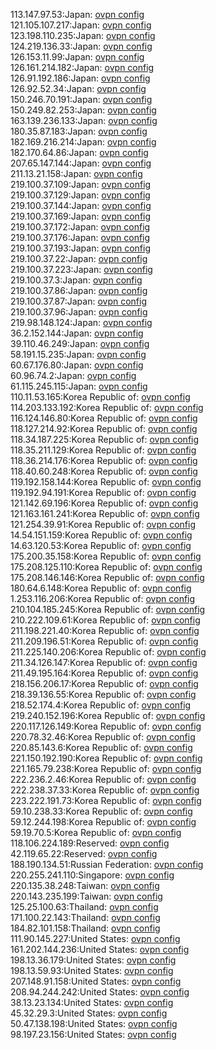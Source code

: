 113.147.97.53:Japan: [ovpn config](vpn/113_147_97_53.ovpn)  
121.105.107.217:Japan: [ovpn config](vpn/121_105_107_217.ovpn)  
123.198.110.235:Japan: [ovpn config](vpn/123_198_110_235.ovpn)  
124.219.136.33:Japan: [ovpn config](vpn/124_219_136_33.ovpn)  
126.153.11.99:Japan: [ovpn config](vpn/126_153_11_99.ovpn)  
126.161.214.182:Japan: [ovpn config](vpn/126_161_214_182.ovpn)  
126.91.192.186:Japan: [ovpn config](vpn/126_91_192_186.ovpn)  
126.92.52.34:Japan: [ovpn config](vpn/126_92_52_34.ovpn)  
150.246.70.191:Japan: [ovpn config](vpn/150_246_70_191.ovpn)  
150.249.82.253:Japan: [ovpn config](vpn/150_249_82_253.ovpn)  
163.139.236.133:Japan: [ovpn config](vpn/163_139_236_133.ovpn)  
180.35.87.183:Japan: [ovpn config](vpn/180_35_87_183.ovpn)  
182.169.216.214:Japan: [ovpn config](vpn/182_169_216_214.ovpn)  
182.170.64.86:Japan: [ovpn config](vpn/182_170_64_86.ovpn)  
207.65.147.144:Japan: [ovpn config](vpn/207_65_147_144.ovpn)  
211.13.21.158:Japan: [ovpn config](vpn/211_13_21_158.ovpn)  
219.100.37.109:Japan: [ovpn config](vpn/219_100_37_109.ovpn)  
219.100.37.129:Japan: [ovpn config](vpn/219_100_37_129.ovpn)  
219.100.37.144:Japan: [ovpn config](vpn/219_100_37_144.ovpn)  
219.100.37.169:Japan: [ovpn config](vpn/219_100_37_169.ovpn)  
219.100.37.172:Japan: [ovpn config](vpn/219_100_37_172.ovpn)  
219.100.37.176:Japan: [ovpn config](vpn/219_100_37_176.ovpn)  
219.100.37.193:Japan: [ovpn config](vpn/219_100_37_193.ovpn)  
219.100.37.22:Japan: [ovpn config](vpn/219_100_37_22.ovpn)  
219.100.37.223:Japan: [ovpn config](vpn/219_100_37_223.ovpn)  
219.100.37.3:Japan: [ovpn config](vpn/219_100_37_3.ovpn)  
219.100.37.86:Japan: [ovpn config](vpn/219_100_37_86.ovpn)  
219.100.37.87:Japan: [ovpn config](vpn/219_100_37_87.ovpn)  
219.100.37.96:Japan: [ovpn config](vpn/219_100_37_96.ovpn)  
219.98.148.124:Japan: [ovpn config](vpn/219_98_148_124.ovpn)  
36.2.152.144:Japan: [ovpn config](vpn/36_2_152_144.ovpn)  
39.110.46.249:Japan: [ovpn config](vpn/39_110_46_249.ovpn)  
58.191.15.235:Japan: [ovpn config](vpn/58_191_15_235.ovpn)  
60.67.176.80:Japan: [ovpn config](vpn/60_67_176_80.ovpn)  
60.96.74.2:Japan: [ovpn config](vpn/60_96_74_2.ovpn)  
61.115.245.115:Japan: [ovpn config](vpn/61_115_245_115.ovpn)  
110.11.53.165:Korea Republic of: [ovpn config](vpn/110_11_53_165.ovpn)  
114.203.133.192:Korea Republic of: [ovpn config](vpn/114_203_133_192.ovpn)  
116.124.146.80:Korea Republic of: [ovpn config](vpn/116_124_146_80.ovpn)  
118.127.214.92:Korea Republic of: [ovpn config](vpn/118_127_214_92.ovpn)  
118.34.187.225:Korea Republic of: [ovpn config](vpn/118_34_187_225.ovpn)  
118.35.211.129:Korea Republic of: [ovpn config](vpn/118_35_211_129.ovpn)  
118.36.214.176:Korea Republic of: [ovpn config](vpn/118_36_214_176.ovpn)  
118.40.60.248:Korea Republic of: [ovpn config](vpn/118_40_60_248.ovpn)  
119.192.158.144:Korea Republic of: [ovpn config](vpn/119_192_158_144.ovpn)  
119.192.94.191:Korea Republic of: [ovpn config](vpn/119_192_94_191.ovpn)  
121.142.69.196:Korea Republic of: [ovpn config](vpn/121_142_69_196.ovpn)  
121.163.161.241:Korea Republic of: [ovpn config](vpn/121_163_161_241.ovpn)  
121.254.39.91:Korea Republic of: [ovpn config](vpn/121_254_39_91.ovpn)  
14.54.151.159:Korea Republic of: [ovpn config](vpn/14_54_151_159.ovpn)  
14.63.120.53:Korea Republic of: [ovpn config](vpn/14_63_120_53.ovpn)  
175.200.35.158:Korea Republic of: [ovpn config](vpn/175_200_35_158.ovpn)  
175.208.125.110:Korea Republic of: [ovpn config](vpn/175_208_125_110.ovpn)  
175.208.146.146:Korea Republic of: [ovpn config](vpn/175_208_146_146.ovpn)  
180.64.6.148:Korea Republic of: [ovpn config](vpn/180_64_6_148.ovpn)  
1.253.116.206:Korea Republic of: [ovpn config](vpn/1_253_116_206.ovpn)  
210.104.185.245:Korea Republic of: [ovpn config](vpn/210_104_185_245.ovpn)  
210.222.109.61:Korea Republic of: [ovpn config](vpn/210_222_109_61.ovpn)  
211.198.221.40:Korea Republic of: [ovpn config](vpn/211_198_221_40.ovpn)  
211.209.196.51:Korea Republic of: [ovpn config](vpn/211_209_196_51.ovpn)  
211.225.140.206:Korea Republic of: [ovpn config](vpn/211_225_140_206.ovpn)  
211.34.126.147:Korea Republic of: [ovpn config](vpn/211_34_126_147.ovpn)  
211.49.195.164:Korea Republic of: [ovpn config](vpn/211_49_195_164.ovpn)  
218.156.206.17:Korea Republic of: [ovpn config](vpn/218_156_206_17.ovpn)  
218.39.136.55:Korea Republic of: [ovpn config](vpn/218_39_136_55.ovpn)  
218.52.174.4:Korea Republic of: [ovpn config](vpn/218_52_174_4.ovpn)  
219.240.152.196:Korea Republic of: [ovpn config](vpn/219_240_152_196.ovpn)  
220.117.126.149:Korea Republic of: [ovpn config](vpn/220_117_126_149.ovpn)  
220.78.32.46:Korea Republic of: [ovpn config](vpn/220_78_32_46.ovpn)  
220.85.143.6:Korea Republic of: [ovpn config](vpn/220_85_143_6.ovpn)  
221.150.192.190:Korea Republic of: [ovpn config](vpn/221_150_192_190.ovpn)  
221.165.79.238:Korea Republic of: [ovpn config](vpn/221_165_79_238.ovpn)  
222.236.2.46:Korea Republic of: [ovpn config](vpn/222_236_2_46.ovpn)  
222.238.37.33:Korea Republic of: [ovpn config](vpn/222_238_37_33.ovpn)  
223.222.191.73:Korea Republic of: [ovpn config](vpn/223_222_191_73.ovpn)  
59.10.238.33:Korea Republic of: [ovpn config](vpn/59_10_238_33.ovpn)  
59.12.244.198:Korea Republic of: [ovpn config](vpn/59_12_244_198.ovpn)  
59.19.70.5:Korea Republic of: [ovpn config](vpn/59_19_70_5.ovpn)  
118.106.224.189:Reserved: [ovpn config](vpn/118_106_224_189.ovpn)  
42.119.65.22:Reserved: [ovpn config](vpn/42_119_65_22.ovpn)  
188.190.134.51:Russian Federation: [ovpn config](vpn/188_190_134_51.ovpn)  
220.255.241.110:Singapore: [ovpn config](vpn/220_255_241_110.ovpn)  
220.135.38.248:Taiwan: [ovpn config](vpn/220_135_38_248.ovpn)  
220.143.235.199:Taiwan: [ovpn config](vpn/220_143_235_199.ovpn)  
125.25.100.63:Thailand: [ovpn config](vpn/125_25_100_63.ovpn)  
171.100.22.143:Thailand: [ovpn config](vpn/171_100_22_143.ovpn)  
184.82.101.158:Thailand: [ovpn config](vpn/184_82_101_158.ovpn)  
111.90.145.227:United States: [ovpn config](vpn/111_90_145_227.ovpn)  
161.202.144.236:United States: [ovpn config](vpn/161_202_144_236.ovpn)  
198.13.36.179:United States: [ovpn config](vpn/198_13_36_179.ovpn)  
198.13.59.93:United States: [ovpn config](vpn/198_13_59_93.ovpn)  
207.148.91.158:United States: [ovpn config](vpn/207_148_91_158.ovpn)  
208.94.244.242:United States: [ovpn config](vpn/208_94_244_242.ovpn)  
38.13.23.134:United States: [ovpn config](vpn/38_13_23_134.ovpn)  
45.32.29.3:United States: [ovpn config](vpn/45_32_29_3.ovpn)  
50.47.138.198:United States: [ovpn config](vpn/50_47_138_198.ovpn)  
98.197.23.156:United States: [ovpn config](vpn/98_197_23_156.ovpn)  
